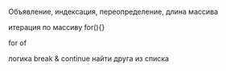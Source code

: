 Объявление, индексация, переопределение, длина массива

итерация по массиву
for(){}

for of 


логика break & continue
найти друга из списка





